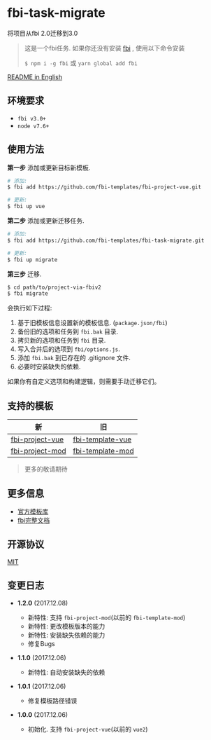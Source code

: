 # fbi-task-migrate
将项目从fbi 2.0迁移到3.0

> 这是一个fbi任务. 如果你还没有安装 [fbi](https://github.com/AlloyTeam/fbi) , 使用以下命令安装
>
> `$ npm i -g fbi` 或 `yarn global add fbi`

[README in English](./README.md)

## 环境要求
- `fbi v3.0+`
- `node v7.6+`

## 使用方法
**第一步** 添加或更新目标新模板.

```bash
# 添加:
$ fbi add https://github.com/fbi-templates/fbi-project-vue.git

# 更新:
$ fbi up vue
```

**第二步** 添加或更新迁移任务.
```bash
# 添加:
$ fbi add https://github.com/fbi-templates/fbi-task-migrate.git

# 更新:
$ fbi up migrate
```

**第三步** 迁移.
```bash
$ cd path/to/project-via-fbiv2
$ fbi migrate
```

会执行如下过程:
1. 基于旧模板信息设置新的模板信息. (`package.json/fbi`)
1. 备份旧的选项和任务到 `fbi.bak` 目录.
1. 拷贝新的选项和任务到 `fbi` 目录.
1. 写入合并后的选项到 `fbi/options.js`.
1. 添加 `fbi.bak` 到已存在的 .gitignore 文件.
1. 必要时安装缺失的依赖.

如果你有自定义选项和构建逻辑，则需要手动迁移它们。

## 支持的模板
| 新 | 旧 |
| --- | --- |
|[fbi-project-vue](https://github.com/fbi-templates/fbi-project-vue)|[fbi-template-vue](https://github.com/neikvon/fbi-template-vue)
|[fbi-project-mod](https://github.com/fbi-templates/fbi-project-mod)|[fbi-template-mod](https://github.com/neikvon/fbi-template-mod)
> 更多的敬请期待

## 更多信息
- [官方模板库](https://github.com/fbi-templates)
- [fbi完整文档](https://neikvon.gitbooks.io/fbi/content/)

## 开源协议
[MIT](https://opensource.org/licenses/MIT)

## 变更日志

- **1.2.0** (2017.12.08)
  - 新特性: 支持 `fbi-project-mod`(以前的 `fbi-template-mod`)
  - 新特性: 更改模板版本的能力
  - 新特性: 安装缺失依赖的能力
  - 修复Bugs

- **1.1.0** (2017.12.06)
  - 新特性: 自动安装缺失的依赖

- **1.0.1** (2017.12.06)
  - 修复模板路径错误

- **1.0.0** (2017.12.06)
   - 初始化. 支持 `fbi-project-vue`(以前的 `vue2`)